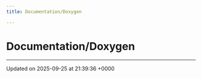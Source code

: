 ```yaml
---
title: Documentation/Doxygen

---
```


# Documentation/Doxygen








-------------------------------

Updated on 2025-09-25 at 21:39:36 +0000
